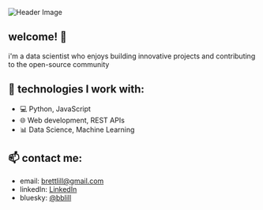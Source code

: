 ![Header Image](https://github.com/myreprise/myreprise/blob/main/dscover.jpg)

## welcome! 👋

i'm a data scientist who enjoys building innovative projects and contributing to the open-source community

## 🚀 technologies I work with:
- 💻 Python, JavaScript
- 🌐 Web development, REST APIs
- 📊 Data Science, Machine Learning

## 📫 contact me:
- email: brettlill@gmail.com
- linkedIn: [LinkedIn](https://www.linkedin.com/in/bblill/)
- bluesky: [@bblill](https://bsky.app/profile/bblill.bsky.social)
